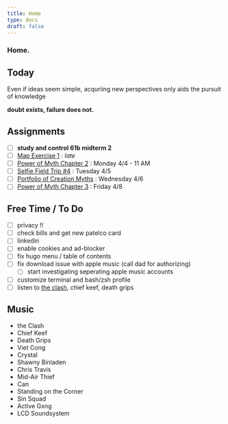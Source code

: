 ```yaml
---
title: Home
type: docs 
draft: false
---
```


### Home.

## Today 
Even if ideas seem simple, acquriing new perspectives only aids the pursuit of knowledge 

 **doubt exists, failure does not.**


## Assignments  
- [ ] **study and control 61b midterm 2** 
- [ ] [Map Exercise 1](https://smccd.instructure.com/courses/41664/assignments/1007748) : *late*
- [ ] [Power of Myth Chapter 2](https://smccd.instructure.com/courses/43472/assignments/1040365) : Monday 4/4 - 11 AM 
- [ ] [Selfie Field Trip #4](https://smccd.instructure.com/courses/41664/discussion_topics/594954) : Tuesday 4/5 
- [ ] [Portfolio of Creation Myths](https://smccd.instructure.com/courses/43472/assignments/1040351) : Wednesday 4/6
- [ ] [Power of Myth Chapter 3](https://smccd.instructure.com/courses/43472/assignments/1040366) : Friday 4/8

## Free Time / To Do 
- [ ] privacy !!
- [ ] check bills and get new patelco card 
- [ ] linkedin
- [ ] enable cookies and ad-blocker 
- [ ] fix hugo menu / table of contents 
- [ ] fix download issue with apple music (call dad for authorizing)
    - [ ] start investigating seperating apple music accounts
- [ ] customize terminal and bash/zsh profile
- [ ] listen to [the clash](https://music.apple.com/us/album/london-calling/684811762), chief keef, death grips 

## Music 
- the Clash
- Chief Keef
- Death Grips
- Viet Cong 
- Crystal 
- Shawny Binladen 
- Chris Travis 
- Mid-Air Thief 
- Can 
- Standing on the Corner
- Sin Squad 
- Active Gxng 
- LCD Soundsystem
